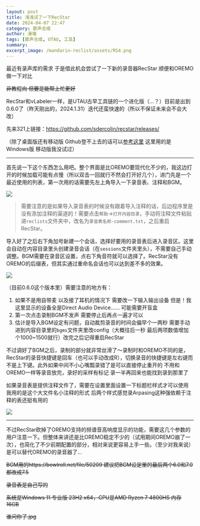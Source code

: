 ```yaml
---
layout: post
title: 浅浅试了一下RecStar
date: 2024-04-07 22:47
category: 歌声合成
author: 滑墙
tags: [歌声合成, UTAU, 工具]
summary: 
excerpt_image: /mandarin-reclist/assets/RS4.png
---
```


最近有录声库的需求 于是借此机会尝试了一下新的录音器RecStar 顺便和OREMO做一下对比  

~~非教程向 但要是能帮上忙更好~~  

RecStar和vLabeler一样，是UTAU古早工具链的一个进化版（…？）目前是出到0.6.0了（昨天刚出的，2024.1.31）迭代还蛮快速的（所以不保证未来会不会大改）  

先来321上链接：https://github.com/sdercolin/recstar/releases/  

（除了桌面版还有移动版 Github登不上去的话可以[参考这里](https://blog.csdn.net/ssrc0604hx/article/details/135404310) 这里用的是Windows版 移动版我没试过）  

---

首先说一下这个东西怎么用吧。整个界面是比OREMO要现代化不少的，我这边打开的时候加载可能有点慢（所以双击一回就行不然会打开好几个），进门先是一个最近使用的列表，第一次用的话需要先左上角导入一下录音表、注释和BGM。  

![](/mandarin-reclist/assets/RS1.png)  

> 需要注意的是如果导入录音表的时候没有跟着导入注释的话，后边程序里是没有添加注释的渠道的！需要点击`帮助`->`打开内容目录`，手动将注释文件粘贴进`reclists`文件夹中，改名为`录音表名称-comment.txt`，之后重启RecStar。

导入好了之后右下角加号新建一个会话，选择好要用的录音表后进入录音区。这里会自动在内容目录里头创建录音会话（在`sessions`文件夹里头），不需要自己手动调整。BGM需要在录音区设置，点右下角音符就可以选择了。RecStar没有OREMO的后缀表，但其实通过重命名会话也可以达到差不多的效果。  

![](/mandarin-reclist/assets/RS4.png)  

（目前0.6.0这个版本里）需要注意的地方有：  

1. 如果不是用自带麦 以及接了耳机的情况下 需要改一下输入输出设备 但是！我这里显示的设备全是Direct Audio Device…… 可能需要开盲盒
2. 第一次点击录制BGM不发声 需要停止后再点一遍才可以
3. 估计是导入BGM设定有问题，自动裁剪录音的时间会偏早个一两秒 需要手动进到内容目录里的`bgms`文件夹里改config（大概往后一秒 最后两项数值增加个1000~1500就行）改完之后记得重启RecStar

不过调好了BGM之后，录制的部分就非常丝滑了～录制时和OREMO不同的是，RecStar的录音快捷键是回车（也可以手动改成R），切换录音的快捷键是左右键而不是上下键。此外如果中间不小心嘴瓢录错了是可以直接停止重开的 不用和OREMO一样等录音放完，录好的采样有标记 录一半再回来也能找到录到那里了  

如果录音表是提供注释文件了，需要在设置里面设置一下标题栏样式才可以使用 我用的是这个大文件名小注释的形式 后两个样式感觉录Arpasing这种强依赖于注释的表还挺有用的  

![](/mandarin-reclist/assets/RS2-1.png)  

---

不过RecStar砍掉了OREMO支持的频谱音高响度显示的功能，需要这几个参数的用户注意一下。但整体来讲还是比OREMO稳定不少的（试用期间OREMO崩了一次），也简化了不少前期配置的部分，相对来说更容易上手一些。（至少对我来说）是可以替代OREMO的录音器了…  

~~BGM用的https://bowlroll.net/file/50209 建议把BGM设定里的最后两个6.0和7.0都改成7.5~~  


~~录音表是自己写的~~  


~~系统是Windows 11 专业版 23H2 x64，CPU是AMD Ryzen 7 4800HS 内存16GB~~  


~~谁问你了.jpg~~  